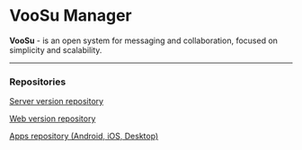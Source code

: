 # VooSu Manager

**VooSu** - is an open system for messaging and collaboration, focused on simplicity and scalability.

---

### Repositories

[Server version repository](https://github.com/voo-su/server)

[Web version repository](https://github.com/voo-su/web)

[Apps repository (Android, iOS, Desktop)](https://github.com/voo-su/app)

